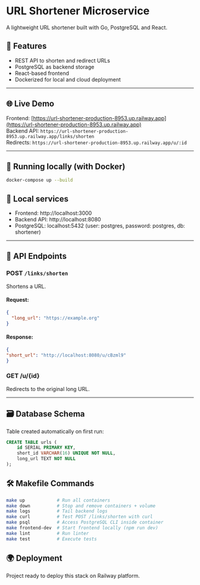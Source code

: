 # URL Shortener Microservice

A lightweight URL shortener built with Go, PostgreSQL and React.

## 🧩 Features

- REST API to shorten and redirect URLs
- PostgreSQL as backend storage
- React-based frontend
- Dockerized for local and cloud deployment

---

## 🌐 Live Demo

Frontend: [https://url-shortener-production-8953.up.railway.app](https://url-shortener-production-8953.up.railway.app)  
Backend API: `https://url-shortener-production-8953.up.railway.app/links/shorten`  
Redirects: `https://url-shortener-production-8953.up.railway.app/u/:id`

---

## 🚀 Running locally (with Docker)

```bash
docker-compose up --build
```

## 🔗 Local services

- Frontend: http://localhost:3000
- Backend API: http://localhost:8080
- PostgreSQL: localhost:5432 (user: postgres, password: postgres, db: shortener)

---

## 📡 API Endpoints

### POST `/links/shorten`
Shortens a URL.

#### Request:

```json
{
  "long_url": "https://example.org"
}
```
#### Response:

```json
{
"short_url": "http://localhost:8080/u/cBzml9"
}
```

### GET /u/{id}
Redirects to the original long URL.

---

## 🗃️ Database Schema
Table created automatically on first run:

```sql
CREATE TABLE urls (
    id SERIAL PRIMARY KEY,
    short_id VARCHAR(16) UNIQUE NOT NULL,
    long_url TEXT NOT NULL
);
```

## 🛠 Makefile Commands

```bash
make up            # Run all containers
make down          # Stop and remove containers + volume
make logs          # Tail backend logs
make curl          # Test POST /links/shorten with curl
make psql          # Access PostgreSQL CLI inside container
make frontend-dev  # Start frontend locally (npm run dev)
make lint          # Run linter
make test          # Execute tests
```

## 🌍 Deployment
Project ready to deploy this stack on Railway platform.